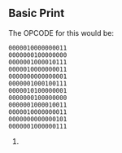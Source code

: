 ## Basic Print

The OPCODE for this would be:

```
0000010000000011
0000000100000000
0000001000010111
0000010000000011
0000000000000001
0000001000100111
0000010100000001
0000000100000000
0000001000010011
0000010000000011
0000000000000101
0000001000000111
```

1.
